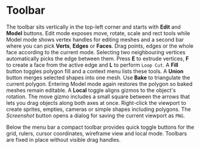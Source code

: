 # Toolbar

The toolbar sits vertically in the top-left corner and starts with **Edit** and **Model** buttons. Edit mode exposes move, rotate, scale and rect tools while Model mode shows vertex handles for editing meshes and a second bar where you can pick **Verts**, **Edges** or **Faces**. Drag points, edges or the whole face according to the current mode. Selecting two neighbouring vertices automatically picks the edge between them. Press **E** to extrude vertices, **F** to create a face from the active edge and **L** to perform ``Loop Cut``. A **Fill** button toggles polygon fill and a context menu lists these tools. A **Union** button merges selected shapes into one mesh. Use **Bake** to triangulate the current polygon. Entering Model mode again restores the polygon so baked meshes remain editable. A **Local** toggle aligns gizmos to the object's rotation. The move gizmo includes a small square between the arrows that lets you drag objects along both axes at once.
Right-click the viewport to create sprites, empties, cameras or simple shapes including polygons.
The *Screenshot* button opens a dialog for saving the current viewport as ``PNG``.

Below the menu bar a compact toolbar provides quick toggle buttons for the grid,
rulers, cursor coordinates, wireframe view and local mode. Toolbars are fixed in
place without visible drag handles.

